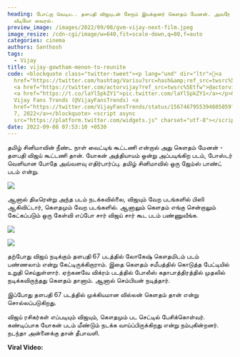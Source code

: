 ```yaml
---
heading: போட்றா வெடிய.. தளபதி விஜயுடன் சேரும் இயக்குனர் கெளதம் மேனன். அவரே சொன்ன
  வீடியோ வைரல்.
preview_image: /images/2022/09/08/gvm-vijay-next-film.jpeg
image_resize: /cdn-cgi/image/w=640,fit=scale-down,q=80,f=auto
categories: cinema
authors: Santhosh
tags:
  - Vijay
title: vijay-gowtham-menon-to-reunite
code: <blockquote class="twitter-tweet"><p lang="und" dir="ltr">👀<a
  href="https://twitter.com/hashtag/Varisu?src=hash&amp;ref_src=twsrc%5Etfw">#Varisu</a>
  <a href="https://twitter.com/actorvijay?ref_src=twsrc%5Etfw">@actorvijay</a>
  <a href="https://t.co/laYl5pkZY1">pic.twitter.com/laYl5pkZY1</a></p>&mdash;
  Vijay Fans Trends (@VijayFansTrends) <a
  href="https://twitter.com/VijayFansTrends/status/1567467955394605059?ref_src=twsrc%5Etfw">September
  7, 2022</a></blockquote> <script async
  src="https://platform.twitter.com/widgets.js" charset="utf-8"></script>
date: 2022-09-08 07:53:10 +0530
---
```

தமிழ் சினிமாவின் நீண்ட நாள் வைட்டிங் கூட்டணி என்றால் அது கெளதம் மேனன் - தளபதி விஜய் கூட்டணி தான். யோகன் அத்தியாயம் ஒன்று அப்படிங்கிற படம், போஸ்டர் வெளியான போதே அவ்வளவு எதிர்பார்ப்பு. தமிழ் சினிமாவில் ஒரு ஜேம்ஸ் பாண்ட் படம் என்று.

![](/images/2022/09/08/gvm-vijay-next-film-1.jpeg)

ஆனால் திடீரென்று அந்த படம் நடக்கவில்லை, விஜயும் வேற படங்களில் பிஸி ஆகிவிட்டார், கௌதமும் வேற படங்களில். ஆனாலும் கெளதம் எங்கு சென்றாலும் கேட்கப்படும் ஒரு கேள்வி எப்போ சார் விஜய் சார் கூட படம் பண்ணுவீங்க.

![](/images/2022/09/08/gvm-vijay-next-film-2.jpeg)

![](/images/2022/09/08/gvm-vijay-next-film-3.jpeg)

தற்போது விஜய் நடிக்கும் தளபதி 67 படத்தில் லோகேஷ் கௌதமிடம் படம் பண்ணலாம் என்று கேட்டிருக்கிறாராம். இதை கெளதம் சமீபத்தில் கொடுத்த பேட்டியில் உறுதி செய்துள்ளார். ஏற்கனவே விக்ரம் படத்தில் போலீஸ் கதாபாத்திரத்தில் முதலில் நடிக்கவிருந்தது கெளதம் தானாம். ஆனால் செம்பியன் நடித்தார்.

இப்போது தளபதி 67 படத்தில் முக்கியமான வில்லன் கெளதம் தான் என்று சொல்லப்படுகிறது.

விஜய் ரசிகர்கள் எப்படியும் விஜயும், கௌதமும் பட  செட்டில் பேசிக்கொள்வர். கண்டிப்பாக யோகன் படம் மீண்டும் நடக்க வாய்ப்பிருக்கிறது என்று நம்புகின்றனர். நடந்தா அன்னைக்கு தான் தீபாவளி.

**V﻿iral Video:**